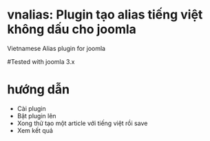 # vnalias: Plugin tạo alias tiếng việt không dấu cho joomla
Vietnamese Alias plugin for joomla

#Tested with joomla 3.x

# hướng dẫn
- Cài plugin
- Bật plugin lên
- Xong thử tạo một article với tiếng việt rồi save
- Xem kết quả
